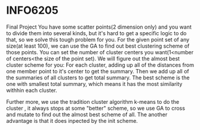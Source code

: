 # INFO6205
Final Project
You have some scatter points(2 dimension only) and you want to divide them into several kinds, but it's hard to get a specific logic to do that, so we solve this tough problem for you.
For the given point set of any size(at least 100), we can use the GA to find out best clustering scheme of those points.
You can set the number of cluster centers you want(1<number of centers<the size of the point set).
We will figure out the almost best cluster scheme for you: For each cluster, adding up all of the distances from one member point to it's center to get the summary. Then we add up all of the summaries of all clusters to get total summary. The best scheme is the one with smallest total summary, which means it has the most similarity withhin each cluster.

Further more, we use the tradition cluster algorithm k-means to do the cluster , it always stops at some "better" scheme, so we use GA to cross and mutate to find out the almost best scheme of all. The another advantage is that it does inpected by the init scheme.
